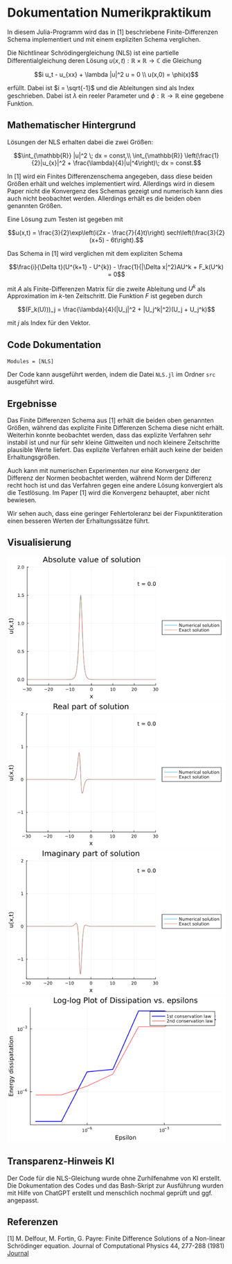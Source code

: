 # Dokumentation Numerikpraktikum
In diesem Julia-Programm wird das in [1] beschriebene Finite-Differenzen Schema implementiert
und mit einem expliziten Schema verglichen.

Die Nichtlinear Schrödingergleichung (NLS) ist eine partielle Differentialgleichung
deren Lösung $u(x,t): \mathbb{R} \times \mathbb{R} \to \mathbb{C}$ die Gleichung 
```math
i u_t - u_{xx} + \lambda |u|^2 u = 0 \\
u(x,0) = \phi(x)
```
erfüllt. Dabei ist $i = \sqrt{-1}$ und die Ableitungen sind als Index geschrieben. Dabei
ist $\lambda$ ein reeler Parameter und $\phi: \mathbb{R} \to \mathbb{R}$ eine gegebene Funktion.

## Mathematischer Hintergrund
Lösungen der NLS erhalten dabei die zwei Größen:
```math
\int_{\mathbb{R}} |u|^2 \; dx = const,\\
\int_{\mathbb{R}} \left(\frac{1}{2}|u_{x}|^2 + \frac{\lambda}{4}|u|^4\right)\; dx = const.
```
In [1] wird ein Finites Differenzenschema angegeben, dass diese beiden Größen erhält und
welches implementiert wird. Allerdings wird in diesem Paper nicht die Konvergenz des
Schemas gezeigt und numerisch kann dies auch nicht beobachtet werden. Allerdings erhält
es die beiden oben genannten Größen.

Eine Lösung zum Testen ist gegeben mit
```math
u(x,t) = \frac{3}{2}\exp\left(i(2x - \frac{7}{4}t)\right) sech\left(\frac{3}{2}(x+5) - 6t\right).
```

Das Schema in [1] wird verglichen mit dem expliziten Schema
```math
\frac{i}{\Delta t}(U^{k+1} - U^{k}) - \frac{1}{|\Delta x|^2}AU^k + F_k(U^k) = 0
```
mit $A$ als Finite-Differenzen Matrix für die zweite Ableitung und $U^k$ als Approximation
im $k$-ten Zeitschritt. Die Funktion $F$ ist gegeben durch
```math
(F_k(U)))_j = \frac{\lambda}{4}(|U_j|^2 + |U_j^k|^2)(U_j + U_j^k)
```
mit $j$ als Index für den Vektor.
## Code Dokumentation

```@autodocs
Modules = [NLS]
```
Der Code kann ausgeführt werden, indem die Datei `NLS.jl` im Ordner `src` ausgeführt wird.
## Ergebnisse
Das Finite Differenzen Schema aus [1] erhält die beiden oben genannten Größen, während das
explizite Finite Differenzen Schema diese nicht erhält. Weiterhin konnte beobachtet werden,
dass das explizite Verfahren sehr instabil ist und nur für sehr kleine Gittweiten und noch
kleinere Zeitschritte plausible Werte liefert. Das explizite Verfahren erhält auch keine der
beiden Erhaltungsgrößen.

Auch kann mit numerischen Experimenten nur eine Konvergenz der Differenz der Normen
beobachtet werden, während Norm der Differenz recht hoch ist und das Verfahren gegen
eine andere Lösung konvergiert als die Testlösung. Im Paper [1] wird die Konvergenz
behauptet, aber nicht bewiesen.

Wir sehen auch, dass eine geringer Fehlertoleranz bei der Fixpunktiteration einen besseren
Werten der Erhaltungssätze führt.
## Visualisierung
![Absolutwerte der Lösungen](./gifs/NLS_abs.gif)
![Realwerte der Lösungen](./gifs/NLS_real.gif)
![Imaginärwerte der Lösungen](./gifs/NLS_imag.gif)
![Energiedissipation in Abhängigkeit von Epsilon](./gifs/eps-diss.png)

## Transparenz-Hinweis KI
Der Code für die NLS-Gleichung wurde ohne Zurhilfenahme von KI erstellt. Die Dokumentation
des Codes und das Bash-Skript zur Ausführung wurden mit Hilfe von ChatGPT erstellt und
menschlich nochmal geprüft und ggf. angepasst.

## Referenzen
[1] M. Delfour, M. Fortin, G. Payre: Finite Difference Solutions of a Non-linear Schrödinger equation. Journal of Computational Physics 44, 277-288 (1981)
[Journal](https://www.sciencedirect.com/science/article/abs/pii/0021999181900528)
